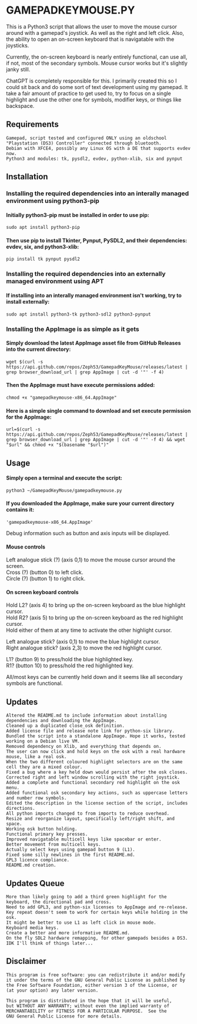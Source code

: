 # GAMEPADKEYMOUSE.PY  
This is a Python3 script that allows the user to move the mouse cursor around with a gamepad's joystick. As well as the right and left click. Also, the ability to open an on-screen keyboard that is navigatable with the joysticks.  

Currently, the on-screen keyboard is nearly entirely functional, can use all, if not, most of the secondary symbols. Mouse cursor works but it's slightly janky still.  

ChatGPT is completely responsible for this. I primarily created this so I could sit back and do some sort of text development using my gamepad. It take a fair amount of practice to get used to, try to focus on a single highlight and use the other one for symbols, modifier keys, or things like backspace.  

## Requirements  
    Gamepad, script tested and configured ONLY using an oldschool "Playstation (DS3) Controller" connected through bluetooth.
    Debian with XFCE4, possibly any Linux OS with a DE that supports evdev now.
    Python3 and modules: tk, pysdl2, evdev, python-xlib, six and pynput

## Installation  
### Installing the required dependencies into an interally managed environment using python3-pip  
#### Initially python3-pip must be installed in order to use pip:  
    sudo apt install python3-pip
#### Then use pip to install Tkinter, Pynput, PySDL2, and their dependencies: evdev, six, and python3-xlib:  
    pip install tk pynput pysdl2
### Installing the required dependencies into an externally managed environment using APT  
#### If installing into an interally managed environment isn't working, try to install externally:  
    sudo apt install python3-tk python3-sdl2 python3-pynput
### Installing the AppImage is as simple as it gets  
#### Simply download the latest AppImage asset file from GitHub Releases into the current directory:  
    wget $(curl -s https://api.github.com/repos/Zeph53/GamepadKeyMouse/releases/latest | grep browser_download_url | grep AppImage | cut -d '"' -f 4)
#### Then the AppImage must have execute permissions added:  
    chmod +x "gamepadkeymouse-x86_64.AppImage"
#### Here is a simple single command to download and set execute permission for the AppImage:  
    url=$(curl -s https://api.github.com/repos/Zeph53/GamepadKeyMouse/releases/latest | grep browser_download_url | grep AppImage | cut -d '"' -f 4) && wget "$url" && chmod +x "$(basename "$url")"


## Usage  
#### Simply open a terminal and execute the script:  
    python3 ~/GamepadKeyMouse/gamepadkeymouse.py
#### If you downloaded the AppImage, make sure your current directory contains it:  
    'gamepadkeymouse-x86_64.AppImage'
Debug information such as button and axis inputs will be displayed.  

#### Mouse controls  
Left analogue stick (?) (axis 0,1) to move the mouse cursor around the screen.  
Cross (?) (button 0) to left click.  
Circle (?) (button 1) to right click.  

#### On screen keyboard controls  
Hold L2? (axis 4) to bring up the on-screen keyboard as the blue highlight cursor.  
Hold R2? (axis 5) to bring up the on-screen keyboard as the red highlight cursor.  
Hold either of them at any time to activate the other highlight cursor.  

Left analogue stick? (axis 0,1) to move the blue highlight cursor.  
Right analogue stick? (axis 2,3) to move the red highlight cursor.  

L1? (button 9) to press/hold the blue highlighted key.  
R1? (button 10) to press/hold the red highlighted key.  

All/most keys can be currently held down and it seems like all secondary symbols are functional.  

## Updates  
    Altered the README.md to include information about installing dependencies and downloading the AppImage.
    Cleaned up a duplicated close_osk definition.
    Added license file and release note link for python-six library.
    Bundled the script into a standalone AppImage. Hope it works, tested working on a Debian live VM.
    Removed dependency on Xlib, and everything that depends on.
    The user can now click and hold keys on the osk with a real hardware mouse, like a real osk.
    When the two different coloured highlight selectors are on the same cell they are a mixed colour.
    Fixed a bug where a key held down would persist after the osk closes.
    Corrected right and left window scrolling with the right joystick.
    Added a complete and functional secondary red highlight on the osk menu.
    Added functional osk secondary key actions, such as uppercase letters and number row symbols.
    Edited the description in the license section of the script, includes directions.
    All python imports changed to from imports to reduce overhead.
    Resize and reorganize layout, specifically left/right shift, and space.
    Working osk button holding.
    Functional primary key presses.
    Improved navigatable multicell keys like spacebar or enter.
    Better movement from multicell keys.
    Actually select keys using gamepad button 9 (L1).
    Fixed some silly newlines in the first README.md.
    GPL3 licence compliance.
    README.md creation.

## Updates Queue  
    More than likely going to add a third green highlight for the keyboard, the directional pad and cross.
    Need to add GPL3, and python-six licenses to AppImage and re-release.
    Key repeat doesn't seem to work for certain keys while holding in the osk.
    It might be better to use L1 as left click in mouse mode.
    Keyboard media keys.
    Create a better and more informative README.md.
    On the fly SDL2 hardware remapping, for other gamepads besides a DS3.
    IDK I'll think of things later...

## Disclaimer  
    This program is free software: you can redistribute it and/or modify
    it under the terms of the GNU General Public License as published by
    the Free Software Foundation, either version 3 of the License, or
    (at your option) any later version.

    This program is distributed in the hope that it will be useful,
    but WITHOUT ANY WARRANTY; without even the implied warranty of
    MERCHANTABILITY or FITNESS FOR A PARTICULAR PURPOSE.  See the
    GNU General Public License for more details.
